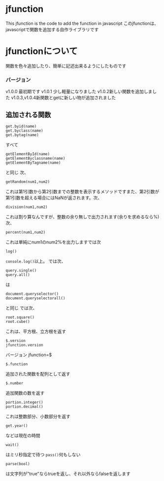 # jfunction
This jfunction is the code to add the function in javascript
このjfunctionは、javascriptで関数を追加する自作ライブラリです
# jfunctionについて
関数を色々追加したり、簡単に記述出来るようにしたものです
### バージョン
v1.0.0 最初期です
v1.0.1 少し軽量になりました
v1.0.2新しい関数を追加しました
v1.0.3,v1.0.4新関数とgetに新しい物が追加されました
## 追加される関数
```
get.byid(name)
get.byclass(name)
get.bytag(name)
```
すべて
```
getElementById(name)
getElementByclassname(name)
getElementByTagname(name)
```
と同じ
次、
```
getRandom(num1,num2)
```
これは第1引数から第2引数までの整数を表示するメソッドですまた、第2引数が第1引数を超える場合にはNaNが返されます。次、
```
division(num1,num2)
```
これは割り算なんですが、整数の余り無しで出力されます(余りを求めるなら%)
次、
```
percent(num1,num2)
```
これは単純にnum1のnum2%を出力しますでは次
```
log()
```
```console.log()```以上。 では次、
```
query.single()
query.all()
```
は
```
document.queryselector()
document.queryselectorall()
```
と同じ では次、
```
root.square()
root.cube()
```
これは、平方根、立方根を返す
```
$.version
jfunction.version
```
バージョン
jfunction=$
```
$.function
```
追加された関数を配列として返す
```
$.number
```
追加関数の数を返す
```
portion.integer()
portion.decimal()
```
これは整数部分、小数部分を返す
```
get.year()
```
などは現在の時間
```
wait()
```
はミリ秒指定で待つ
```pass()```何もしない
```
parse(bool)
```
は文字列が"true"ならtrueを返し、それ以外ならfalseを返します
